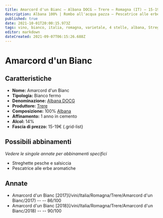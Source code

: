 ```yaml
---
title: Amarcord d'un Bianc – Albana DOCG – Trere – Romagna (IT) – 15-19€ – 3★-4★
description: Albana 100% | Rombo all'acqua pazza – Pescatrice alle erbe aromatiche
published: true
date: 2021-10-01T20:00:15.973Z
tags: vino, bianco, italia, romagna, varietale, 4 stelle, albana, Streghette pesche e salsiccia, Pescatrice alle erbe aromatiche, 15-19€
editor: markdown
dateCreated: 2021-09-07T06:15:26.688Z
---
```


# Amarcord d'un Bianc

## Caratteristiche
- **Nome:** Amarcord d'un Bianc
- **Tipologia:** Bianco fermo
- **Denominazione:** [Albana DOCG](/denominazioni/Italia/Romagna/DOCG/Albana)
- **Produttore:** [Trere](/produttori/Italia/Romagna/Trere) 
- **Composizione:** 100% [Albana](/vitigni/Italia/bacca-bianca/albana)
- **Affinamento:** 1 anno in cemento
- **Alcol:** 14%
- **Fascia di prezzo:** 15-19€
{.grid-list}



## Possibili abbinamenti
*Vedere le singole annate per abbinamenti specifici*

- Streghette pesche e salsiccia
- Pescatrice alle erbe aromatiche

## Annate
- Amarcord d'un Bianc [2017](/vini/Italia/Romagna/Trere/Amarcord d'un Bianc/2017) -- <span class="star-3"></span> -- 86/100
- Amarcord d'un Bianc [2018](/vini/Italia/Romagna/Trere/Amarcord d'un Bianc/2018) -- <span class="star-4"></span> -- 90/100 